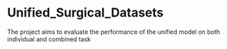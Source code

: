 # Unified_Surgical_Datasets
The project aims to evaluate the performance of the unified model on both individual and combined task
